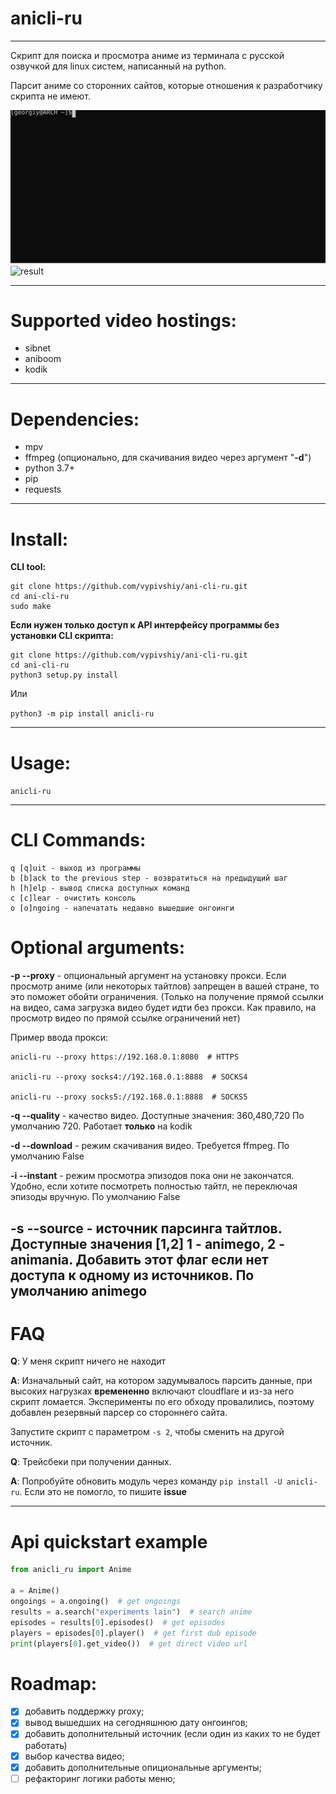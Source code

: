 # anicli-ru
___
Скрипт для поиска и просмотра аниме из терминала с русской озвучкой для linux систем, написанный на python.

Парсит аниме со сторонних сайтов, которые отношения к разработчику скрипта не имеют.

![test](example.svg)
![result](https://i.imgur.com/hGWF07x.png)
___
# Supported video hostings:
* sibnet
* aniboom
* kodik
---
# Dependencies:
* mpv
* ffmpeg (опционально, для скачивания видео через аргумент "**-d**")
* python 3.7+
* pip
* requests
___
# Install:
**CLI tool:**
```
git clone https://github.com/vypivshiy/ani-cli-ru.git
cd ani-cli-ru
sudo make
```
**Если нужен только доступ к API интерфейсу программы без установки CLI скрипта:**
```
git clone https://github.com/vypivshiy/ani-cli-ru.git
cd ani-cli-ru
python3 setup.py install
```
Или

`python3 -m pip install anicli-ru`
___
# Usage:
`anicli-ru`
___
# CLI Commands:
```
q [q]uit - выход из программы
b [b]ack to the previous step - возвратиться на предыдущий шаг
h [h]elp - вывод списка доступных команд
c [c]lear - очистить консоль
o [o]ngoing - напечатать недавно вышедшие онгоинги
```
# Optional arguments:
**-p --proxy** - опциональный аргумент на установку прокси. Если просмотр аниме (или некоторых тайтлов) 
запрещен в вашей стране, то это поможет обойти ограничения. (Только на получение прямой ссылки на видео, 
сама загрузка видео будет идти без прокси. Как правило, на просмотр видео по прямой ссылке ограничений нет)

Пример ввода прокси:
    
    anicli-ru --proxy https://192.168.0.1:8080  # HTTPS
    
    anicli-ru --proxy socks4://192.168.0.1:8888  # SOCKS4
    
    anicli-ru --proxy socks5://192.168.0.1:8888  # SOCKS5

**-q --quality** - качество видео. Доступные значения: 360,480,720 По умолчанию 720. Работает __только__ на kodik

**-d --download** - режим скачивания видео. Требуется ffmpeg. По умолчанию False

**-i --instant** - режим просмотра эпизодов пока они не закончатся. Удобно, если хотите посмотреть полностью 
тайтл, не переключая эпизоды вручную. По умолчанию False

**-s --source** - источник парсинга тайтлов. Доступные значения [1,2] 1 - animego, 2 - animania. Добавить этот флаг 
если нет доступа к одному из источников. По умолчанию animego
---
# FAQ
**Q**: У меня скрипт ничего не находит

**A**: Изначальный сайт, на котором задумывалось парсить данные, при высоких нагрузках **времененно** включают cloudflare и из-за него скрипт ломается. 
Эксперименты по его обходу провалились, поэтому добавлен резервный парсер со стороннего сайта.

Запустите скрипт с параметром `-s 2`, чтобы сменить на другой источник.

**Q**: Трейсбеки при получении данных.

**A**: Попробуйте обновить модуль через команду `pip install -U anicli-ru`. Если это не помогло, то пишите **issue**

---
# Api quickstart example
```python
from anicli_ru import Anime

a = Anime()
ongoings = a.ongoing()  # get ongoings
results = a.search("experiments lain")  # search anime
episodes = results[0].episodes()  # get episodes
players = episodes[0].player()  # get first dub episode
print(players[0].get_video())  # get direct video url
```
# Roadmap:

- [x] добавить поддержку proxy;
- [x] вывод вышедших на сегодняшнюю дату онгоингов;
- [x] добавить дополнительный источник (если один из каких то не будет работать)
- [x] выбор качества видео;
- [x] добавить дополнительные опициональные аргументы;
- [ ] рефакторинг логики работы меню;
